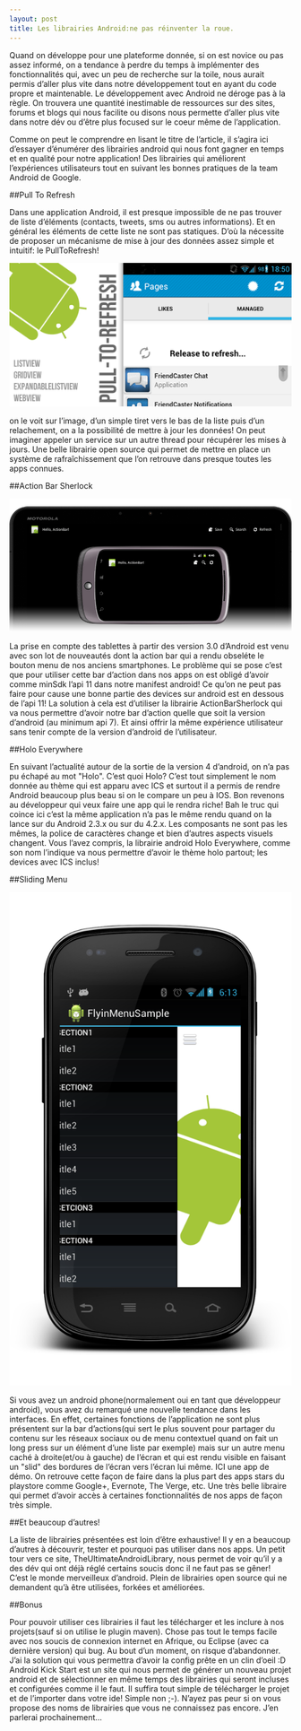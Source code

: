 ```yaml
---
layout: post
title: Les librairies Android:ne pas réinventer la roue.
---
```


Quand on développe pour une plateforme donnée, si on est novice ou pas assez informé, 
on a tendance à perdre du temps à implémenter des fonctionnalités qui, avec un peu de recherche 
sur la toile, nous aurait permis d’aller plus vite dans notre développement tout en ayant 
du code propre et maintenable. 
Le développement avec Android ne déroge pas à la règle. On trouvera une quantité inestimable 
de ressources sur des sites, forums et blogs qui nous facilite ou disons nous permette d’aller 
plus vite dans notre dév ou d’être plus focused sur le coeur même de l’application. 

Comme on peut le comprendre en lisant le titre de l’article, il s’agira ici d’essayer d’énumérer des 
librairies android qui nous font gagner en temps et en qualité pour notre application! Des librairies 
qui améliorent l’expériences utilisateurs tout en suivant les bonnes pratiques de la team Android de Google.

##Pull To Refresh

Dans une application Android, il est presque impossible de ne pas trouver de liste d’éléments 
(contacts, tweets, sms ou autres informations). Et en général les éléments de cette liste ne sont 
pas statiques. D’où la nécessite de proposer un mécanisme de mise à jour des données assez simple et 
intuitif: le PullToRefresh! 

![PullToRefresh](/assets/header_graphic.png)

on le voit sur l’image, d’un simple tiret vers le bas de la liste puis d’un relachement, on a la possibilité 
de mettre à jour les données! On peut imaginer appeler un service sur un autre thread pour récupérer les mises 
à jours. Une belle librairie open source qui permet de mettre en place un système de rafraîchissement que l’on 
retrouve dans presque toutes les apps connues. 

##Action Bar Sherlock

![ActionBarSherlock](/assets/actionbar.png)

La prise en compte des tablettes à partir des version 3.0 d’Android est venu avec son lot de nouveautés dont 
la action bar qui a rendu obseléte le bouton menu de nos anciens smartphones. 
Le problème qui se pose c’est que pour utiliser cette bar d’action dans nos apps on est obligé d’avoir 
comme minSdk l’api 11 dans notre manifest android! Ce qu’on ne peut pas faire pour cause une bonne partie 
des devices sur android est en dessous de l’api 11! 
La solution à cela est d’utiliser la librairie ActionBarSherlock qui va nous permettre d’avoir notre bar d’action 
quelle que soit la version d’android (au minimum api 7). Et ainsi offrir la même expérience utilisateur sans tenir 
compte de la version d’android de l’utilisateur. 

##Holo Everywhere

En suivant l’actualité autour de la sortie de la version 4 d’android, on n’a pas pu échapé au mot "Holo". 
C’est quoi Holo? 
C’est tout simplement le nom donnée au thème qui est apparu avec ICS et surtout il a permis de rendre Android 
beaucoup plus beau si on le compare un peu à IOS. Bon revenons au développeur qui veux faire une app qui le 
rendra riche! Bah le truc qui coince ici c’est la même application n’a pas le même rendu quand on la lance 
sur du Android 2.3.x ou sur du 4.2.x. Les composants ne sont pas les mêmes, la police de caractères change 
et bien d’autres aspects visuels changent. 
Vous l’avez compris, la librairie android Holo Everywhere, comme son nom l’indique va nous permettre d’avoir 
le thème holo partout; les devices avec ICS inclus! 

##Sliding Menu

![SlidingMenu](/assets/4png.png)

Si vous avez un android phone(normalement oui en tant que développeur android), vous avez du remarqué une 
nouvelle tendance dans les interfaces. En effet, certaines fonctions de l’application ne sont plus présentent 
sur la bar d’actions(qui sert le plus souvent pour partager du contenu sur les réseaux sociaux ou de menu 
contextuel quand on fait un long press sur un élément d’une liste par exemple) mais sur un autre menu caché à 
droite(et/ou à gauche) de l’écran et qui est rendu visible en faisant un "slid" des bordures de l’écran vers 
l’écran lui même. ICI une app de démo. On retrouve cette façon de faire dans la plus part des apps stars du 
playstore comme Google+, Evernote, The Verge, etc. 
Une très belle libraire qui permet d’avoir accès à certaines fonctionnalités de nos apps de façon très simple. 

##Et beaucoup d’autres!

La liste de librairies présentées est loin d’être exhaustive! Il y en a beaucoup d’autres à découvrir, 
tester et pourquoi pas utiliser dans nos apps. Un petit tour vers ce site, TheUltimateAndroidLibrary, 
nous permet de voir qu’il y a des dév qui ont déjà réglé certains soucis donc il ne faut pas se gêner!  
C’est le monde merveilleux d’android. Plein de librairies open source qui ne demandent qu’à être utilisées, 
forkées et améliorées. 


##Bonus 

Pour pouvoir utiliser ces librairies il faut les télécharger et les inclure à nos projets(sauf si on utilise 
le plugin maven). Chose pas tout le temps facile avec nos soucis de connexion internet en Afrique, ou Eclipse 
(avec ca dernière version) qui bug. Au bout d’un moment, on risque d’abandonner. 
J’ai la solution qui vous permettra d’avoir la config prête en un clin d’oeil :D 
Android Kick Start est un site qui nous permet de générer un nouveau projet android et de sélectionner en même 
temps des librairies qui seront incluses et configurées comme il le faut. Il suffira tout simple de télécharger 
le projet et de l’importer dans votre ide! Simple non ;-). 
N’ayez pas peur si on vous propose des noms de librairies que vous ne connaissez pas encore. 
J’en parlerai prochainement…
